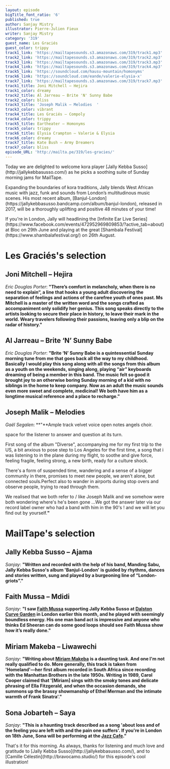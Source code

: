 ```yaml
---
layout: episode
bigTitle_font_ratio: '6'
published: true
author: Sanjay Mistry
illustrator: Pierre-Julien Fieux
writer: Sanjay Mistry
category: '319'
guest_name: Les Graciés
guest_color: trippy
track1_link: 'https://mailtapesounds.s3.amazonaws.com/319/track1.mp3'
track2_link: 'https://mailtapesounds.s3.amazonaws.com/319/track2.mp3'
track3_link: 'https://mailtapesounds.s3.amazonaws.com/319/track3.mp3'
track4_link: 'https://mailtapesounds.s3.amazonaws.com/319/track4.mp3'
track5_link: 'https://soundcloud.com/hausu-mountain/homonyms'
track6_link: 'https://soundcloud.com/eande/valerie-elysia-x'
track7_link: 'https://mailtapesounds.s3.amazonaws.com/319/track7.mp3'
track1_title: Joni Mitchell – Hejira
track1_color: dreamy
track2_title: Al Jarreau – Brite 'N' Sunny Babe
track2_color: bliss
track3_title: 'Joseph Malik – Melodies  '
track3_color: vibrant
track4_title: Les Graciés – Compoly
track4_color: trippy
track5_title: Eartheater – Homonyms
track5_color: trippy
track6_title: Elysia Crampton – Valerie & Elysia
track6_color: dreamy
track7_title: Kate Bush – Army Dreamers
track7_color: bliss
episode_URL: 'http://mailta.pe/319/les-gracies/'
---
```

<p id="introduction">Today we are delighted to welcome kora player [Jally Kebba Susso](http://jallykebbasusso.com/) as he picks a soothing suite of Sunday morning jams for MailTape.</p>
<p>Expanding the boundaries of kora traditions, Jally blends West African music with jazz, funk and sounds from London’s multitudinous music scenes. His most recent album, [Banjul-London](https://jallykebbasusso.bandcamp.com/album/banjul-london), released in 2017, will be a  thoroughly uplifting and positive 48 minutes of your time!</p>
<p> If you're in London, Jally will headlining the [Infinite Ear Live Series](https://www.facebook.com/events/472952969809853/?active_tab=about) at Bloc on 29th June and playing at the great [Shambala Festival](https://www.shambalafestival.org/) on 26th August.</p>


# Les Graciés's selection


## Joni Mitchell – Hejira
_Eric Douglas Porter_: **"**There’s comfort in melancholy, when there is no need to explain“, a line that hooks a young adult discovering the separation of feelings and actions of the carefree youth of ones past. Ms Mitchell is a master of the written word and the songs crafted as accompaniment only solidify her genius. This song speaks directly to the artists looking to secure their place in history, to leave their mark in the world. Weary travelers following their passions, leaving only a blip on the radar of history.**"**

## Al Jarreau – Brite ‘N’ Sunny Babe
_Eric Douglas Porter_: **"**Brite ‘N’ Sunny Babe is a quintessential Sunday morning tune from me that goes back all the way to my childhood. Basically I would play this song along with all the songs from this album as a youth on the weekends, singing along, playing “air” keyboards dreaming of being a member in this band. The music felt so good it brought joy to an otherwise boring Sunday morning of a kid with no siblings in the home to keep company. Now as an adult the music sounds even more sweet and complete, medicinal! We both have him as a longtime musical reference and a place to recharge.**"**

## Joseph Malik – Melodies
_Gaël Segalen_: **"**Ample track velvet voice open notes angels choir.

space for the listener to answer and question at its turn.

First song of the album "Diverse", accompanying me for my first trip to the US, a bit anxious to pose step to Los Angeles for the first time, a song that i was listening to in the plane during my flight, to soothe and give force, feeling fragile, feeling strong, a new birth, ready for a culture shock.

There's a form of suspended time, wandering and a sense of a bigger community in there, promises to meet new people, we aren't alone, but connected souls.Perfect also to wander in airports during stop overs and observe people, trying to read through them. 

We realised that we both refer to / like Joseph Malik and we somehow were both wondering where's he's been gone …We got the answer later via our record label owner who had a band with him in the 90's ! and we will let you find out by yourself.**"**


# MailTape's selection

## Jally Kebba Susso – Ajama
_Sanjay_: **"**Written and recorded with the help of his band, Manding Sabu, Jally Kebba Susso's album 'Banjul-London' is guided by rhythms, dances and stories written, sung and played by a burgeoning line of “London-griots”.**"**

## Faith Mussa – Mdidi
_Sanjay_: **"**I saw [Faith Mussa](http://faithmussa.com/) supporting Jally Kebba Susso at [Dalston Curve Garden](http://dalstongarden.org/) in London earlier this month, and he played with seemingly boundless energy. His one man band act is impressive and anyone who thinks Ed Sheeran can do some good loops should see Faith Mussa show how it’s really done.**"**

##  Miriam Makeba – Liwawechi
_Sanjay_: **"**Writing about [Miriam Makeba](http://www.miriammakeba.co.za/) is a daunting task. And one I'm not really qualified to do. More generally, this track is taken from 'Homeland'—her first album recorded in South Africa since recording with the Manhattan Brothers in the late 1950s. Writing in 1989, Carol Cooper claimed that '[Miriam] sings with the smoky tones and delicate phrasing of Ella Fitzgerald, and when the occasion demands, she summons up the brassy showmanship of Ethel Merman and the intimate warmth of Frank Sinatra'.**"**

## Sona Jobarteh – Saya
_Sanjay_: **"**This is a haunting track described as a song 'about loss and of the feeling you are left with and the pain one suffers'. If you're in London on 18th June, Sona will be performing at the [Jazz Cafe](https://thejazzcafelondon.com/event/sona-jobarteh).**"**

<p id="outroduction">That's it for this morning. As always, thanks for listening and much love and gratitude to [Jally Kebba Susso](http://jallykebbasusso.com/), and to [Camille Célestin](http://bravocamo.studio/) for this episode's cool illustration!</p>
